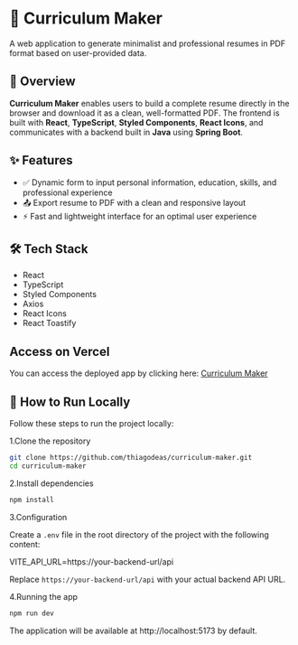 # 📄 Curriculum Maker

A web application to generate minimalist and professional resumes in PDF format based on user-provided data.

## 📝 Overview

**Curriculum Maker** enables users to build a complete resume directly in the browser and download it as a clean, well-formatted PDF. The frontend is built with **React**, **TypeScript**, **Styled Components**, **React Icons**, and communicates with a backend built in **Java** using **Spring Boot**.

## ✨ Features

- ✅ Dynamic form to input personal information, education, skills, and professional experience  
- 📤 Export resume to PDF with a clean and responsive layout  
- ⚡ Fast and lightweight interface for an optimal user experience

## 🛠️ Tech Stack

- React  
- TypeScript  
- Styled Components  
- Axios  
- React Icons 
- React Toastify 

## Access on Vercel

You can access the deployed app by clicking here: [Curriculum Maker](https://curriculum-maker.vercel.app/)


## 🚀 How to Run Locally

Follow these steps to run the project locally:

1.Clone the repository
```bash
git clone https://github.com/thiagodeas/curriculum-maker.git
cd curriculum-maker
```

2.Install dependencies
```bash
npm install
```

3.Configuration

Create a `.env` file in the root directory of the project with the following content:

VITE_API_URL=https://your-backend-url/api

Replace `https://your-backend-url/api` with your actual backend API URL.

4.Running the app
```bash
npm run dev
```
The application will be available at http://localhost:5173 by default.